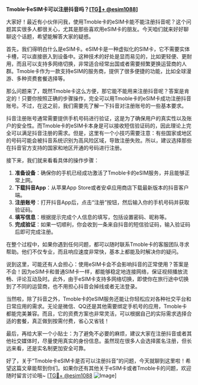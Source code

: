 **Tmoble卡eSIM卡可以注册抖音吗？[[TG💪+ @esim1088](https://t.me/s/esim1088)]**

大家好！最近有小伙伴问我，使用Tmoble卡的eSIM卡能不能注册抖音呢？这个问题其实很多人都很关心，尤其是那些喜欢用eSIM卡的朋友。今天咱们就来好好聊聊这个话题，希望能解答大家的疑惑。

首先，我们得明白什么是eSIM卡。eSIM卡是一种虚拟化的SIM卡，它不需要实体卡槽，可以直接嵌入到设备中。这种技术的好处是显而易见的，比如更轻便、更耐用，而且可以支持多网络切换，非常适合经常出国或者需要频繁更换运营商的人群。Tmoble卡作为一款支持eSIM的服务商，提供了很多便捷的功能，比如全球漫游、多种资费套餐选择等。

那么问题来了，既然Tmoble卡这么方便，那它能不能用来注册抖音呢？答案是肯定的！只要你按照正确的步骤操作，完全可以用Tmoble卡的eSIM卡成功注册抖音账号。不过，在这之前，我们需要先了解一下抖音对注册账号的一些基本要求。

抖音注册账号通常需要提供手机号码进行验证，这是为了确保用户的真实性以及账户的安全性。而Tmoble卡的eSIM卡本身是可以接收短信验证码的，因此理论上完全可以满足抖音注册的需求。但是，这里有一个小技巧需要注意：有些国家或地区的号码可能会被抖音系统识别为高风险区域，导致注册失败。所以，建议选择那些在抖音官方支持的国家和地区开通的号码进行注册。

接下来，我们就来看看具体的操作步骤：

1. **准备设备**：确保你的手机已经成功激活了Tmoble卡的eSIM服务，并且能够正常上网。
2. **下载抖音App**：从苹果App Store或者安卓应用商店下载最新版本的抖音客户端。
3. **注册账号**：打开抖音App后，点击“注册”按钮，然后输入你的手机号码并获取验证码。
4. **填写信息**：根据提示完成个人信息的填写，包括设置密码、昵称等。
5. **完成验证**：如果一切顺利，你会收到一条来自抖音的短信验证码，输入验证码后即可完成注册。

在整个过程中，如果你遇到任何问题，都可以随时联系Tmoble卡的客服团队寻求帮助。他们不仅专业，而且响应速度非常快，基本上都能及时解决你的疑问。

说到这里，可能还有人会担心：使用eSIM卡会不会影响抖音的正常使用？答案是不会！因为eSIM卡和普通SIM卡一样，都能够稳定地连接网络，保证视频播放流畅、评论互动及时。此外，由于eSIM卡支持多网络切换，即使你在旅行途中切换到了不同的运营商，也不用担心抖音会掉线或者无法登录。

当然啦，除了抖音之外，Tmoble卡的eSIM服务还能让你轻松应对各种社交平台和日常应用的需求。无论是微信、QQ还是其他需要绑定手机号的应用，Tmoble卡都能完美兼容。而且，它的资费方案也非常灵活，可以根据自己的实际需求选择合适的套餐，真正做到按需付费，省心又省钱！

最后，再给大家一个小贴士：为了避免不必要的麻烦，建议大家在注册抖音或者其他社交媒体时，尽量使用真实的身份信息。虽然现在很多人会选择匿名注册，但长远来看，还是实名制更加安全可靠。

好了，关于“Tmoble卡eSIM卡是否可以注册抖音”的问题，今天就聊到这里啦！希望这篇文章能帮到你们。如果你还有其他关于eSIM卡或者Tmoble卡的问题，欢迎随时留言讨论哦~ [[TG💪+ @esim1088](https://t.me/s/esim1088) ![Image](https://i.postimg.cc/4NQfJmqS/Snipaste-2025-05-13-00-14-12.png)]